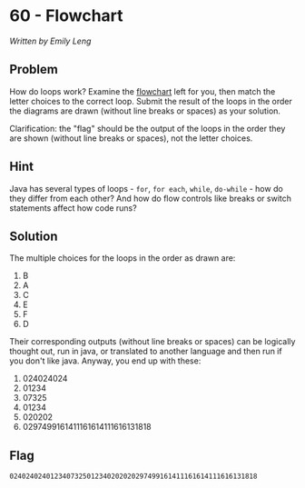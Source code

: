 # 60 - Flowchart

*Written by Emily Leng*

## Problem

How do loops work? Examine the [flowchart](flowchart.png) left for you, then match the letter choices to the correct loop. Submit the result of the loops in the order the diagrams are drawn (without line breaks or spaces) as your solution.

Clarification: the "flag" should be the output of the loops in the order they are shown (without line breaks or spaces), not the letter choices.

## Hint

Java has several types of loops - `for`, `for each`, `while`, `do-while` - how do they differ from each other? And how do flow controls like breaks or switch statements affect how code runs?

## Solution

The multiple choices for the loops in the order as drawn are:

> 
1. B
2. A 
3. C
4. E
5. F
6. D

Their corresponding outputs (without line breaks or spaces) can be logically thought out, run in java, or translated to another language and then run if you don't like java. Anyway, you end up with these:

> 
1. 024024024
2. 01234
3. 07325
4. 01234
5. 020202
6. 0297499161411161614111616131818



## Flag

`0240240240123407325012340202020297499161411161614111616131818`
